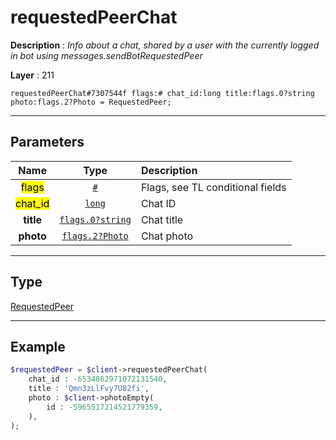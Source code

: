 # requestedPeerChat

**Description** : *Info about a chat, shared by a user with the currently logged in bot using messages.sendBotRequestedPeer*

**Layer** : 211

```tl
requestedPeerChat#7307544f flags:# chat_id:long title:flags.0?string photo:flags.2?Photo = RequestedPeer;
```

---

## Parameters

| Name | Type | Description |
| :---: | :---: | :--- |
| <mark>flags</mark> | [`#`](type/#) | Flags, see TL conditional fields |
| <mark>chat_id</mark> | [`long`](type/long) | Chat ID |
| **title** | [`flags.0?string`](type/string) | Chat title |
| **photo** | [`flags.2?Photo`](type/Photo) | Chat photo |

---

## Type

[RequestedPeer](type/RequestedPeer)

---

## Example

```php
$requestedPeer = $client->requestedPeerChat(
	chat_id : -6534862971072131540,
	title : 'Qmn3zLlFvy7U82fi',
	photo : $client->photoEmpty(
		id : -5965517214521779359,
	),
);
```